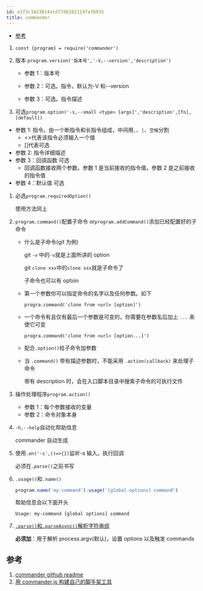 ```yaml
---
id: e1f3c1423014acd77d6282114faf6935
title: commander
---
```


<!-- START doctoc generated TOC please keep comment here to allow auto update -->
<!-- DON'T EDIT THIS SECTION, INSTEAD RE-RUN doctoc TO UPDATE -->

- [参考](#%E5%8F%82%E8%80%83)

<!-- END doctoc generated TOC please keep comment here to allow auto update -->

1. `const {program} = require('commander')`

2. 版本 `program.version('版本号','-V,--version','description')`

   - 参数 1：版本号

   - 参数 2：可选。指令，默认为-V 和--version

   - 参数 3：可选。指令描述

3. 可选`program.option('-s,--small <type> [args]','description',[fn],[default])`

- 参数 1: 指令。由一个断指令和长指令组成，中间用`,`、`|`、`空格`分割
  - <>代表该指令必须输入一个值
  - []代表可选
- 参数 2: 指令详细描述
- 参数 3：回调函数 可选
  - 回调函数接收两个参数。参数 1 是当前接收的指令值。参数 2 是之前接收的指令值
- 参数 4：默认值 可选

1. 必选`program.requiredOption()`

   使用方法同上

2. `program.command()`配置子命令 or`program.addCommand()`添加已经配置好的子命令

   - 什么是子命令(git 为例)

     git `-v` 中的`-v`就是上面所讲的 option

     git `clone xxx`中的`clone xxx`就是子命令了

     子命令也可以有 option

   - 第一个参数你可以指定命令的名字以及任何参数。如下

     `progra.command('clone from <url> [option]')`

   - 一个命令有且仅有最后一个参数是可变的，你需要在参数名后加上 `...` 来使它可变

     `progra.command('clone from <url> [option...]')`

   - 配合`.option()`给子命令加参数

   - 当 `.command()` 带有描述参数时，不能采用 `.action(callback)` 来处理子命令

     带有 description 时，会在入口脚本目录中搜索子命令的可执行文件

3. 操作处理程序`program.action()`

   - 参数 1：每个参数接收的变量
   - 参数 2：命令对象本身

4. `-h,--help`自动化帮助信息

   commander 自动生成

5. 使用`.on('-s',()=>{})`监听-s 输入。执行回调

   必须在`.parse()`之前书写

6. `.usage()`和`.name()`

   ```js
   program.name('my-command').usage('[global options] command')
   ```

   帮助信息会以下面开头

   ```
   Usage: my-command [global options] command
   ```

7. [`.parse()`和`.parseAsync()`解析字符串组](https://github.com/tj/commander.js/blob/64053252cbd5b5434afb7ec3f12c46ad2a352d8a/Readme_zh-CN.md#parse-%E5%92%8C-parseasync)

   **必须加**：用于解析 process.argv(默认)，设置 options 以及触发 commands

## 参考

1. [commander github readme](https://github.com/tj/commander.js/blob/64053252cbd5b5434afb7ec3f12c46ad2a352d8a/Readme.md)
2. [用 commander.js 构建自己的脚手架工具](https://zhuanlan.zhihu.com/p/38520504)
